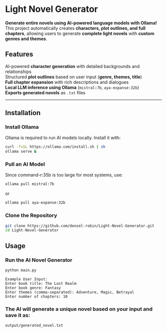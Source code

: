 # Light Novel Generator

**Generate entire novels using AI-powered language models with Ollama!**  
This project automatically creates **characters, plot outlines, and full chapters**, allowing users to generate **complete light novels** with **custom genres and themes**.

## Features
AI-powered **character generation** with detailed backgrounds and relationships  
Structured **plot outlines** based on user input (**genre, themes, title**)  
**Full chapter expansion** with rich descriptions and dialogues  
**Local LLM inference using Ollama** (`mistral:7b`, `aya-expanse:32b`)  
**Exports generated novels** as `.txt` files  

---

## Installation

### Install Ollama
Ollama is required to run AI models locally. Install it with:  
```sh
curl -fsSL https://ollama.com/install.sh | sh
ollama serve &
```

### Pull an AI Model
Since command-r:35b is too large for most systems, use:
```sh
ollama pull mistral:7b
```
or
```sh
ollama pull aya-expanse:32b
```

### Clone the Repository
```sh
git clone https://github.com/denzel-robin/Light-Novel-Generator.git
cd Light-Novel-Generator
```

## Usage
### Run the AI Novel Generator
```sh
python main.py
```
```
Example User Input:
Enter book title: The Lost Realm
Enter book genre: Fantasy
Enter themes (comma-separated): Adventure, Magic, Betrayal
Enter number of chapters: 10
```
### The AI will generate a unique novel based on your input and save it as:
```
output/generated_novel.txt
```
